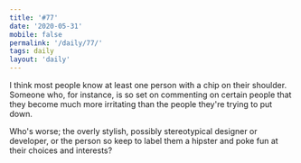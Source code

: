 ```yaml
---
title: '#77'
date: '2020-05-31'
mobile: false
permalink: '/daily/77/'
tags: daily
layout: 'daily'
---
```


I think most people know at least one person with a chip on their shoulder. Someone who, for instance, is so set on commenting on certain people that they become much more irritating than the people they're trying to put down.

Who's worse; the overly stylish, possibly stereotypical designer or developer, or the person so keep to label them a hipster and poke fun at their choices and interests?
